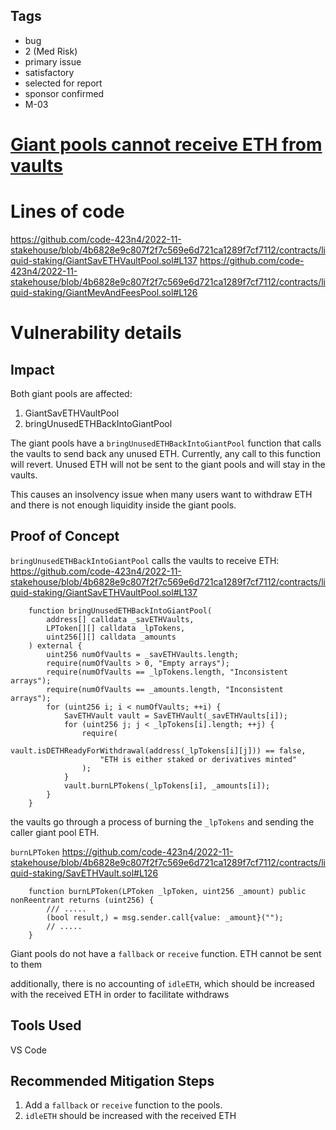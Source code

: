 ## Tags

- bug
- 2 (Med Risk)
- primary issue
- satisfactory
- selected for report
- sponsor confirmed
- M-03

# [Giant pools cannot receive ETH from vaults](https://github.com/code-423n4/2022-11-stakehouse-findings/issues/74) 

# Lines of code

https://github.com/code-423n4/2022-11-stakehouse/blob/4b6828e9c807f2f7c569e6d721ca1289f7cf7112/contracts/liquid-staking/GiantSavETHVaultPool.sol#L137
https://github.com/code-423n4/2022-11-stakehouse/blob/4b6828e9c807f2f7c569e6d721ca1289f7cf7112/contracts/liquid-staking/GiantMevAndFeesPool.sol#L126


# Vulnerability details

## Impact

Both giant pools are affected:
1. GiantSavETHVaultPool
2. bringUnusedETHBackIntoGiantPool


The giant pools have a `bringUnusedETHBackIntoGiantPool` function that calls the vaults to send back any unused ETH.
Currently, any call to this function will revert.
Unused ETH will not be sent to the giant pools and will stay in the vaults.

This causes an insolvency issue when many users want to withdraw ETH and there is not enough liquidity inside the giant pools.

## Proof of Concept

`bringUnusedETHBackIntoGiantPool` calls the vaults to receive ETH:
https://github.com/code-423n4/2022-11-stakehouse/blob/4b6828e9c807f2f7c569e6d721ca1289f7cf7112/contracts/liquid-staking/GiantSavETHVaultPool.sol#L137
```
    function bringUnusedETHBackIntoGiantPool(
        address[] calldata _savETHVaults,
        LPToken[][] calldata _lpTokens,
        uint256[][] calldata _amounts
    ) external {
        uint256 numOfVaults = _savETHVaults.length;
        require(numOfVaults > 0, "Empty arrays");
        require(numOfVaults == _lpTokens.length, "Inconsistent arrays");
        require(numOfVaults == _amounts.length, "Inconsistent arrays");
        for (uint256 i; i < numOfVaults; ++i) {
            SavETHVault vault = SavETHVault(_savETHVaults[i]);
            for (uint256 j; j < _lpTokens[i].length; ++j) {
                require(
                    vault.isDETHReadyForWithdrawal(address(_lpTokens[i][j])) == false,
                    "ETH is either staked or derivatives minted"
                );
            }
            vault.burnLPTokens(_lpTokens[i], _amounts[i]);
        }
    }
```

the vaults go through a process of burning the `_lpTokens` and sending the caller giant pool ETH.

`burnLPToken`
https://github.com/code-423n4/2022-11-stakehouse/blob/4b6828e9c807f2f7c569e6d721ca1289f7cf7112/contracts/liquid-staking/SavETHVault.sol#L126
```
    function burnLPToken(LPToken _lpToken, uint256 _amount) public nonReentrant returns (uint256) {
        /// .....
        (bool result,) = msg.sender.call{value: _amount}("");
        // .....
    }
```

Giant pools do not have a `fallback` or `receive` function. ETH cannot be sent to them

additionally, there is no accounting of `idleETH`, which should be increased with the received ETH in order to facilitate withdraws

## Tools Used

VS Code

## Recommended Mitigation Steps

1. Add a `fallback` or `receive` function to the pools.
2. `idleETH` should be increased with the received ETH 
